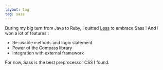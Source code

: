 ```yaml
---
layout: tag
tag: sass
---
```


During my big turn from Java to Ruby, I quitted [Less](/tags/less) to embrace Sass ! And I won a lot of features :

- Re-usable methods and logic statement
- Power of the Compass library
- Integration with external framework

For now, Sass is the best preprocessor CSS I found.